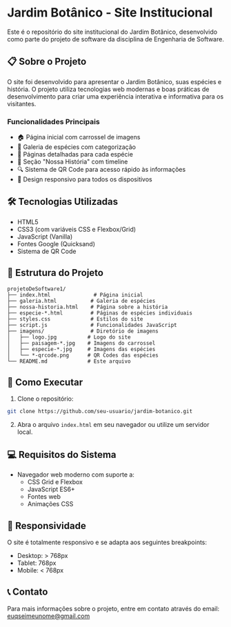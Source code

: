 # Jardim Botânico - Site Institucional

Este é o repositório do site institucional do Jardim Botânico, desenvolvido como parte do projeto de software da disciplina de Engenharia de Software.

## 📋 Sobre o Projeto

O site foi desenvolvido para apresentar o Jardim Botânico, suas espécies e história. O projeto utiliza tecnologias web modernas e boas práticas de desenvolvimento para criar uma experiência interativa e informativa para os visitantes.

### Funcionalidades Principais

- 🏠 Página inicial com carrossel de imagens
- 🌿 Galeria de espécies com categorização
- 📱 Páginas detalhadas para cada espécie
- 📜 Seção "Nossa História" com timeline
- 🔍 Sistema de QR Code para acesso rápido às informações
- 📱 Design responsivo para todos os dispositivos

## 🛠️ Tecnologias Utilizadas

- HTML5
- CSS3 (com variáveis CSS e Flexbox/Grid)
- JavaScript (Vanilla)
- Fontes Google (Quicksand)
- Sistema de QR Code

## 📁 Estrutura do Projeto

```
projetoDeSoftware1/
├── index.html              # Página inicial
├── galeria.html           # Galeria de espécies
├── nossa-historia.html    # Página sobre a história
├── especie-*.html         # Páginas de espécies individuais
├── styles.css             # Estilos do site
├── script.js              # Funcionalidades JavaScript
├── imagens/               # Diretório de imagens
│   ├── logo.jpg          # Logo do site
│   ├── paisagem-*.jpg    # Imagens do carrossel
│   ├── especie-*.jpg     # Imagens das espécies
│   └── *-qrcode.png      # QR Codes das espécies
└── README.md             # Este arquivo
```

## 🚀 Como Executar

1. Clone o repositório:
```bash
git clone https://github.com/seu-usuario/jardim-botanico.git
```

2. Abra o arquivo `index.html` em seu navegador ou utilize um servidor local.

## 💻 Requisitos do Sistema

- Navegador web moderno com suporte a:
  - CSS Grid e Flexbox
  - JavaScript ES6+
  - Fontes web
  - Animações CSS

## 📱 Responsividade

O site é totalmente responsivo e se adapta aos seguintes breakpoints:
- Desktop: > 768px
- Tablet: 768px
- Mobile: < 768px

## 📞 Contato

Para mais informações sobre o projeto, entre em contato através do email: euqseimeunome@gmail.com
